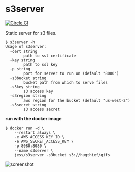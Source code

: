 s3server
========

[![Circle CI](https://circleci.com/gh/jfrazelle/s3server.svg?style=svg)](https://circleci.com/gh/jfrazelle/s3server)

Static server for s3 files.

```console
$ s3server -h
Usage of s3server:
  -cert string
        path to ssl certificate
  -key string
        path to ssl key
  -p string
        port for server to run on (default "8080")
  -s3bucket string
        bucket path from which to serve files
  -s3key string
        s3 access key
  -s3region string
        aws region for the bucket (default "us-west-2")
  -s3secret string
        s3 access secret
```

**run with the docker image**

```console
$ docker run -d \
    --restart always \
    -e AWS_ACCESS_KEY_ID \
    -e AWS_SECRET_ACCESS_KEY \
    -p 8080:8080 \
    --name s3server \
    jess/s3server -s3bucket s3://hugthief/gifs
```

![screenshot](screenshot.png)
